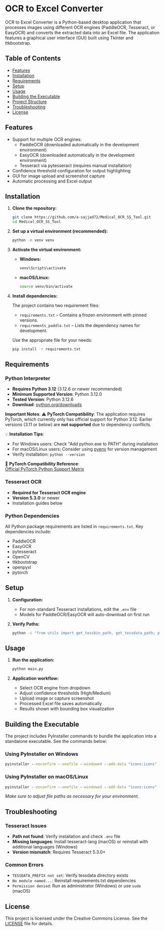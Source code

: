 # OCR to Excel Converter

OCR to Excel Converter is a Python-based desktop application that processes images using different OCR engines (PaddleOCR, Tesseract, or EasyOCR) and converts the extracted data into an Excel file. The application features a graphical user interface (GUI) built using Tkinter and ttkbootstrap.

## Table of Contents

- [Features](#features)
- [Installation](#installation)
- [Requirements](#requirements)
- [Setup](#setup)
- [Usage](#usage)
- [Building the Executable](#building-the-executable)
- [Project Structure](#project-structure)
- [Troubleshooting](#troubleshooting)
- [License](#license)

## Features

- Support for multiple OCR engines:
  - PaddleOCR (downloaded automatically in the development environment)
  - EasyOCR (downloaded automatically in the development environment)
  - Tesseract via pytesseract (requires manual installation)
- Confidence threshold configuration for output highlighting
- GUI for image upload and screenshot capture
- Automatic processing and Excel output

## Installation

1. **Clone the repository:**

   ```sh
   git clone https://github.com/a-sajjad72/Medical_OCR_SS_Tool.git
   cd Medical_OCR_SS_Tool
   ```

2. **Set up a virtual environment (recommended):**

   ```sh
   python -m venv venv
   ```

3. **Activate the virtual environment:**

   - **Windows:**
     ```sh
     venv\Scripts\activate
     ```
   - **macOS/Linux:**
     ```sh
     source venv/bin/activate
     ```

4. **Install dependencies:**

   The project contains two requirement files:
   
   - `requirements.txt` – Contains a frozen environment with pinned versions.
   - `requirements_paddle.txt` – Lists the dependency names for development.
   
   Use the appropriate file for your needs:
   
   ```sh
   pip install -r requirements.txt
   ```

## Requirements

### Python Interpreter

- **Requires Python 3.12** (3.12.6 or newer recommended)
- **Minimum Supported Version**: Python 3.12.0
- **Tested Version**: Python 3.12.6
- **Download**: [python.org/downloads](https://www.python.org/downloads/)

**Important Notes**:
⚠️ **PyTorch Compatibility**: The application requires PyTorch, which currently only has official support for Python 3.12. Earlier versions (3.11 or below) are **not supported** due to dependency conflicts.

💡 **Installation Tips**:

- For Windows users: Check "Add python.exe to PATH" during installation
- For macOS/Linux users: Consider using [pyenv](https://github.com/pyenv/pyenv) for version management
- Verify installation: `python --version`

🔗 **PyTorch Compatibility Reference**:  
[Official PyTorch Python Support Matrix](https://pytorch.org/get-started/previous-versions/#python-compatibility)

### Tesseract OCR

- **Required for Tesseract OCR engine**
- **Version 5.3.0** or newer
- Installation guides below

### Python Dependencies

All Python package requirements are listed in `requirements.txt`. Key dependencies include:

- PaddleOCR
- EasyOCR
- pytesseract
- OpenCV
- ttkbootstrap
- openpyxl
- pytorch

## Setup

1. **Configuration:**

   - For non-standard Tesseract installations, edit the `.env` file
   - Models for PaddleOCR/EasyOCR will auto-download on first run

2. **Verify Paths:**
   ```sh
   python -c "from utils import get_tessbin_path, get_tessdata_path; print(f'Tesseract: {get_tessbin_path()}\nTessdata: {get_tessdata_path()}')"
   ```


## Usage

1. **Run the application:**

   ```sh
   python main.py
   ```

2. **Application workflow:**
   - Select OCR engine from dropdown
   - Adjust confidence thresholds (High/Medium)
   - Upload image or capture screenshot
   - Processed Excel file saves automatically
   - Results shown with bounding box visualization

## Building the Executable

The project includes PyInstaller commands to bundle the application into a standalone executable. See the commands below:

### Using PyInstaller on Windows

   ```bat
   pyinstaller --noconfirm --onefile --windowed --add-data "icons:icons" --add-data "models:models" --add-data "simfang.ttf:." --collect-all "paddle" --collect-all "paddleocr" --hidden-import "paddle" --hidden-import "paddleocr" --hidden-import "easyocr" --hidden-import "pytesseract" --icon "icons/icon.png" --name "OCR to Excel Converter" main.py --clean 
   ```

### Using PyInstaller on macOS/Linux

   ```bat
   pyinstaller --noconfirm --onefile --windowed --add-data "icons:icons" --add-data "models:models" --add-data "simfang.ttf:." --add-binary "/usr/local/brew-master/bin/tesseract:models/tesseract" --add-data "/usr/local/brew-master/Cellar/tesseract/5.5.0/share/tessdata:models/tesseract/tessdata" --collect-all "paddle" --collect-all "paddleocr" --hidden-import "paddle" --hidden-import "paddleocr" --hidden-import "easyocr" --hidden-import "pytesseract" --icon "icons/icon.png" --name "OCR to Excel Converter" main.py --clean
   ```

   *Make sure to adjust file paths as necessary for your environment.*

## Troubleshooting

### Tesseract Issues

- **Path not found**: Verify installation and check `.env` file
- **Missing languages**: Install tesseract-lang (macOS) or reinstall with additional languages (Windows)
- **Version mismatch**: Requires Tesseract 5.3.0+

### Common Errors

- `TESSDATA_PREFIX not set`: Verify tessdata directory exists
- `No module named...`: Reinstall requirements.txt dependencies
- `Permission denied`: Run as administrator (Windows) or use `sudo` (macOS)

## License

This project is licensed under the Creative Commons License. See the [LICENSE](LICENSE) file for details.
